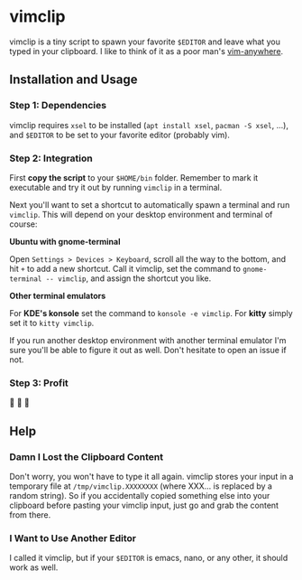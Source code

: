 # vimclip

vimclip is a tiny script to spawn your favorite `$EDITOR` and leave what you typed in your clipboard.
I like to think of it as a poor man's [vim-anywhere](https://github.com/cknadler/vim-anywhere).

## Installation and Usage

### Step 1: Dependencies

vimclip requires `xsel` to be installed (`apt install xsel`, `pacman -S xsel`, ...), and `$EDITOR` to be set to your favorite editor (probably vim).

### Step 2: Integration

First **copy the script** to your `$HOME/bin` folder.
Remember to mark it executable and try it out by running `vimclip` in a terminal.

Next you'll want to set a shortcut to automatically spawn a terminal and run `vimclip`.
This will depend on your desktop environment and terminal of course:

**Ubuntu with gnome-terminal**

Open `Settings > Devices > Keyboard`, scroll all the way to the bottom, and hit `+` to add a new shortcut.
Call it vimclip, set the command to `gnome-terminal -- vimclip`, and assign the shortcut you like.

**Other terminal emulators**

For **KDE's konsole** set the command to `konsole -e vimclip`. For **kitty**  simply set it to `kitty vimclip`.

If you run another desktop environment with another terminal emulator I'm sure you'll be able to figure it out as well.
Don't hesitate to open an issue if not.

### Step 3: Profit

:money_with_wings: :money_with_wings: :money_with_wings:

## Help

### Damn I Lost the Clipboard Content

Don't worry, you won't have to type it all again.
vimclip stores your input in a temporary file at `/tmp/vimclip.XXXXXXXX` (where XXX... is replaced by a random string).
So if you accidentally copied something else into your clipboard before pasting your vimclip input, just go and grab the content from there.

### I Want to Use Another Editor

I called it vimclip, but if your `$EDITOR` is emacs, nano, or any other, it should work as well.

